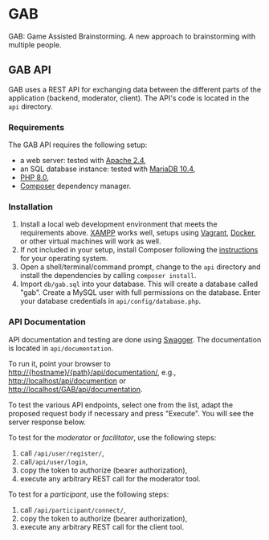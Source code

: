 # GAB
GAB: Game Assisted Brainstorming. A new approach to brainstorming with multiple people.

## GAB API

GAB uses a REST API for exchanging data between the different parts of the application (backend, moderator, client). The API's code is located in the `api` directory.

### Requirements

The GAB API requires the following setup:

- a web server: tested with [Apache 2.4](https://httpd.apache.org/),
- an SQL database instance: tested with [MariaDB 10.4](https://mariadb.org/),
- [PHP 8.0](https://www.php.net/),
- [Composer](https://getcomposer.org/) dependency manager.

### Installation

1. Install a local web development environment that meets the requirements above. [XAMPP](https://www.apachefriends.org/) works well, setups using [Vagrant](https://www.vagrantup.com/), [Docker](https://www.docker.com/), or other virtual machines will work as well.
2. If not included in your setup, install Composer following the [instructions](https://getcomposer.org/download/) for your operating system.
3. Open a shell/terminal/command prompt, change to the `api` directory and install the dependencies by calling `composer install`.
4. Import `db/gab.sql` into your database. This will create a database called "gab". Create a MySQL user with full permissions on the database. Enter your database credentials in `api/config/database.php`.

### API Documentation

API documentation and testing are done using [Swagger](https://swagger.io/). The documentation is located in `api/documentation`.

To run it, point your browser to <http://{hostname}/{path}/api/documentation/>, e.g., <http://localhost/api/documention> or <http://localhost/GAB/api/documentation>.

To test the various API endpoints, select one from the list, adapt the proposed request body if necessary and press "Execute". You will see the server response below.

To test for the *moderator* or *facilitator*, use the following steps:

1. call `/api/user/register/`,
2. call`/api/user/login`,
3. copy the token to authorize (bearer authorization),
4. execute any arbitrary REST call for the moderator tool.

To test for a *participant*, use the following steps:

1. call `/api/participant/connect/`,
2. copy the token to authorize (bearer authorization),
3. execute any arbitrary REST call for the client tool.
